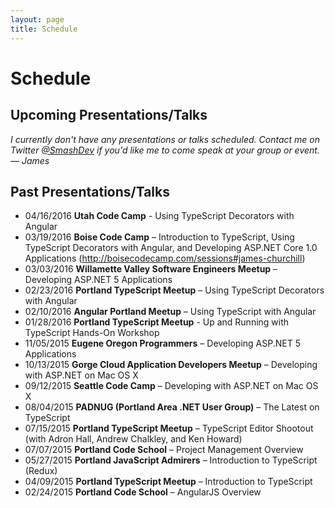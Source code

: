 ```yaml
---
layout: page
title: Schedule
---
```


# Schedule

## Upcoming Presentations/Talks

*I currently don't have any presentations or talks scheduled. Contact me on Twitter [@SmashDev](http://twitter.com/SmashDev) if you'd like me to come speak at your group or event. &mdash; James*

## Past Presentations/Talks

* 04/16/2016 **Utah Code Camp** - Using TypeScript Decorators with Angular
* 03/19/2016 **Boise Code Camp** – Introduction to TypeScript, Using TypeScript Decorators with Angular, and Developing ASP.NET Core 1.0 Applications (http://boisecodecamp.com/sessions#james-churchill)
* 03/03/2016 **Willamette Valley Software Engineers Meetup** – Developing ASP.NET 5 Applications
* 02/23/2016 **Portland TypeScript Meetup** – Using TypeScript Decorators with Angular
* 02/10/2016 **Angular Portland Meetup** – Using TypeScript with Angular
* 01/28/2016 **Portland TypeScript Meetup** - Up and Running with TypeScript Hands-On Workshop
* 11/05/2015 **Eugene Oregon Programmers** – Developing ASP.NET 5 Applications
* 10/13/2015 **Gorge Cloud Application Developers Meetup** – Developing with ASP.NET on Mac OS X
* 09/12/2015 **Seattle Code Camp** – Developing with ASP.NET on Mac OS X
* 08/04/2015 **PADNUG (Portland Area .NET User Group)** – The Latest on TypeScript
* 07/15/2015 **Portland TypeScript Meetup** – TypeScript Editor Shootout (with Adron Hall, Andrew Chalkley, and Ken Howard)
* 07/07/2015 **Portland Code School** – Project Management Overview
* 05/27/2015 **Portland JavaScript Admirers** – Introduction to TypeScript (Redux)
* 04/09/2015 **Portland TypeScript Meetup** – Introduction to TypeScript
* 02/24/2015 **Portland Code School** – AngularJS Overview

